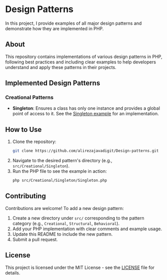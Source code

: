 # Design Patterns

In this project, I provide examples of all major design patterns and demonstrate how they are implemented in PHP.

## About

This repository contains implementations of various design patterns in PHP, following best practices and including clear examples to help developers understand and apply these patterns in their projects.

## Implemented Design Patterns

### Creational Patterns
- **Singleton**: Ensures a class has only one instance and provides a global point of access to it. See the [Singleton example](src/Creational/Singleton/Singleton.php) for an implementation.

## How to Use

1. Clone the repository:
   ```bash
   git clone https://github.com/alirezajavadigit/Design-patterns.git
   ```
2. Navigate to the desired pattern's directory (e.g., `src/Creational/Singleton`).
3. Run the PHP file to see the example in action:
   ```bash
   php src/Creational/Singleton/Singleton.php
   ```

## Contributing

Contributions are welcome! To add a new design pattern:
1. Create a new directory under `src/` corresponding to the pattern category (e.g., `Creational`, `Structural`, `Behavioral`).
2. Add your PHP implementation with clear comments and example usage.
3. Update this README to include the new pattern.
4. Submit a pull request.

## License

This project is licensed under the MIT License - see the [LICENSE](LICENSE) file for details.
